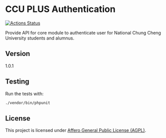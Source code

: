 # CCU PLUS Authentication

[![Actions Status](https://github.com/ccu-plus/authentication/workflows/Unit%20Test/badge.svg)](https://github.com/ccu-plus/authentication/actions)

Provide API for core module to authenticate user for National Chung Cheng University students and alumnus.

## Version

1.0.1

## Testing

Run the tests with:
```bash
./vendor/bin/phpunit
```

## License

This project is licensed under [Affero General Public License (AGPL)](LICENSE.md).
